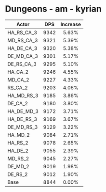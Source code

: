 # Dungeons - am - kyrian
| Actor | DPS | Increase |
|---|:---:|:---:|
|HA_RS_CA_3|9342|5.63%|
|MD_RS_CA_3|9321|5.39%|
|HA_DE_CA_3|9320|5.38%|
|DE_MD_CA_3|9301|5.17%|
|DE_RS_CA_3|9295|5.10%|
|HA_CA_2|9246|4.55%|
|MD_CA_2|9227|4.33%|
|RS_CA_2|9203|4.06%|
|HA_MD_RS_3|9185|3.86%|
|DE_CA_2|9180|3.80%|
|HA_DE_MD_3|9172|3.71%|
|HA_DE_RS_3|9169|3.67%|
|DE_MD_RS_3|9129|3.22%|
|HA_MD_2|9084|2.71%|
|HA_RS_2|9078|2.65%|
|HA_DE_2|9055|2.39%|
|MD_RS_2|9045|2.27%|
|DE_MD_2|9019|1.98%|
|DE_RS_2|9012|1.90%|
|Base|8844|0.00%|
